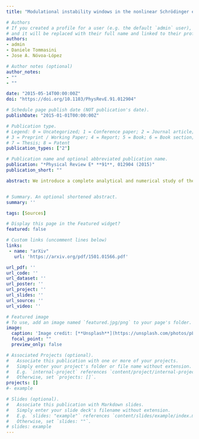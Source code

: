 ```yaml
---
title: "Modulational instability windows in the nonlinear Schrödinger equation involving higher-order Kerr responses"

# Authors
# If you created a profile for a user (e.g. the default `admin` user), write the username (folder name) here 
# and it will be replaced with their full name and linked to their profile.
authors:
- admin
- Daniele Tommasini
- Jose A. Nóvoa-López

# Author notes (optional)
author_notes:
- ""
- ""

date: "2015-05-14T00:00:00Z"
doi: "https://doi.org/10.1103/PhysRevE.91.012904"

# Schedule page publish date (NOT publication's date).
publishDate: "2015-01-01T00:00:00Z"

# Publication type.
# Legend: 0 = Uncategorized; 1 = Conference paper; 2 = Journal article;
# 3 = Preprint / Working Paper; 4 = Report; 5 = Book; 6 = Book section;
# 7 = Thesis; 8 = Patent
publication_types: ["2"]

# Publication name and optional abbreviated publication name.
publication: "*Physical Review E* **91**, 012904 (2015)"
publication_short: ""

abstract: We introduce a complete analytical and numerical study of the modulational instability process in a system governed by a canonical nonlinear Schrödinger equation involving local, arbitrary nonlinear responses to the applied field. In particular, our theory accounts for the recently proposed higher-order Kerr nonlinearities, providing very simple analytical criteria for the identification of multiple regimes of stability and instability of plane-wave solutions in such systems. Moreover, we discuss a new parametric regime in the higher-order Kerr response, which allows for the observation of several, alternating stability-instability windows defining a yet unexplored instability landscape.


# Summary. An optional shortened abstract.
summary: '' 

tags: [Sources]

# Display this page in the Featured widget?
featured: false

# Custom links (uncomment lines below)
links:
 - name: "arXiv"
   url: 'https://arxiv.org/pdf/1501.01566.pdf'

url_pdf: ''
url_code: ''
url_dataset: ''
url_poster: ''
url_project: ''
url_slides: ''
url_source: ''
url_video: ''

# Featured image
# To use, add an image named `featured.jpg/png` to your page's folder. 
image:
  caption: 'Image credit: [**Unsplash**](https://unsplash.com/photos/pLCdAaMFLTE)'
  focal_point: ""
  preview_only: false

# Associated Projects (optional).
#   Associate this publication with one or more of your projects.
#   Simply enter your project's folder or file name without extension.
#   E.g. `internal-project` references `content/project/internal-project/index.md`.
#   Otherwise, set `projects: []`.
projects: []
#- example

# Slides (optional).
#   Associate this publication with Markdown slides.
#   Simply enter your slide deck's filename without extension.
#   E.g. `slides: "example"` references `content/slides/example/index.md`.
#   Otherwise, set `slides: ""`.
# slides: example
---
```

